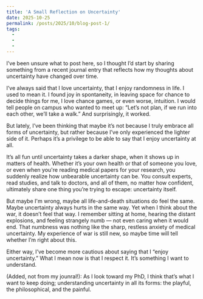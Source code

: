```yaml
---
title: 'A Small Reflection on Uncertainty'
date: 2025-10-25
permalink: /posts/2025/10/blog-post-1/
tags:
  - 
  - 
  - 
---
```



I’ve been unsure what to post here, so I thought I’d start by sharing something from a recent journal entry that reflects how my thoughts about uncertainty have changed over time.

I’ve always said that I love uncertainty, that I enjoy randomness in life. I used to mean it. I found joy in spontaneity, in leaving space for chance to decide things for me, I love chance games, or even worse, intuition. I would tell people on campus who wanted to meet up: “Let’s not plan, if we run into each other, we’ll take a walk.” And surprisingly, it worked. 

But lately, I’ve been thinking that maybe it’s not because I truly embrace all forms of uncertainty, but rather because I’ve only experienced the lighter side of it. Perhaps it’s a privilege to be able to say that I enjoy uncertainty at all.

It’s all fun until uncertainty takes a darker shape, when it shows up in matters of health. Whether it’s your own health or that of someone you love, or even when you're reading medical papers for your research, you suddenly realize how unbearable uncertainty can be. You consult experts, read studies, and talk to doctors, and all of them, no matter how confident, ultimately share one thing you’re trying to escape: uncertainty itself. 

But maybe I'm wrong, maybe all life-and-death situations do feel the same. Maybe uncertainty always hurts in the same way. Yet when I think about the war, it doesn’t feel that way. I remember sitting at home, hearing the distant explosions, and feeling strangely numb — not even caring when it would end. That numbness was nothing like the sharp, restless anxiety of medical uncertainty. My experience of war is still new, so maybe time will tell whether I’m right about this.

Either way, I’ve become more cautious about saying that I “enjoy uncertainty.” What I mean now is that I respect it. It’s something I want to understand.

(Added, not from my jounral!): As I look toward my PhD, I think that’s what I want to keep doing; understanding uncertainty in all its forms: the playful, the philosophical, and the painful.
